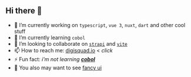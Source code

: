 ## Hi there 👋

- 🔭 I’m currently working on `typescript`, `vue 3`, `nuxt`, `dart` and other cool stuff
- 🌱 I’m currently learning `cobol`
- 👯 I’m looking to collaborate on [`strapi`](https://strapi.io/) and [`vite`](https://vitejs.dev/)
- 📫 How to reach me:  [digisquad.io](https://digisquad.io/) < _click_
- ⚡ Fun fact: _i'm not learning **[cobol](https://youtu.be/bS5P_LAqiVg?t=497)**_
- :fox_face: You also may want to see [fancy ui](https://cssninja.io/) 
